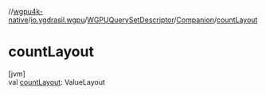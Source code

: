 //[wgpu4k-native](../../../../index.md)/[io.ygdrasil.wgpu](../../index.md)/[WGPUQuerySetDescriptor](../index.md)/[Companion](index.md)/[countLayout](count-layout.md)

# countLayout

[jvm]\
val [countLayout](count-layout.md): ValueLayout